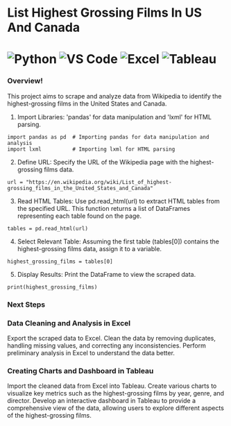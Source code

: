 # List Highest Grossing Films In US And Canada
# ![Python](https://img.shields.io/badge/python-blue?logo=python&logoColor=white) ![VS Code](https://img.shields.io/badge/VS%20Code-blue?logo=visual-studio-code&logoColor=white) ![Excel](https://img.shields.io/badge/Excel-217346?logo=Microsoft%20Excel&logoColor=white) ![Tableau](https://img.shields.io/badge/Tableau-005F99?logo=Tableau&logoColor=white)

### Overview!
This project aims to scrape and analyze data from Wikipedia to identify the highest-grossing films in the United States and Canada.

1. Import Libraries: 'pandas' for data manipulation and 'lxml' for HTML parsing. 
```
import pandas as pd  # Importing pandas for data manipulation and analysis
import lxml          # Importing lxml for HTML parsing
```
2. Define URL: Specify the URL of the Wikipedia page with the highest-grossing films data.
```
url = "https://en.wikipedia.org/wiki/List_of_highest-grossing_films_in_the_United_States_and_Canada"
```
3. Read HTML Tables: Use pd.read_html(url) to extract HTML tables from the specified URL. This function returns a list of DataFrames representing each table found on the page.
```
tables = pd.read_html(url)
```
4. Select Relevant Table: Assuming the first table (tables[0]) contains the highest-grossing films data, assign it to a variable.
```
highest_grossing_films = tables[0]
```
5. Display Results: Print the DataFrame to view the scraped data.
```
print(highest_grossing_films)
```

### Next Steps
### Data Cleaning and Analysis in Excel

Export the scraped data to Excel.
Clean the data by removing duplicates, handling missing values, and correcting any inconsistencies.
Perform preliminary analysis in Excel to understand the data better.

### Creating Charts and Dashboard in Tableau

Import the cleaned data from Excel into Tableau.
Create various charts to visualize key metrics such as the highest-grossing films by year, genre, and director.
Develop an interactive dashboard in Tableau to provide a comprehensive view of the data, allowing users to explore different aspects of the highest-grossing films.
